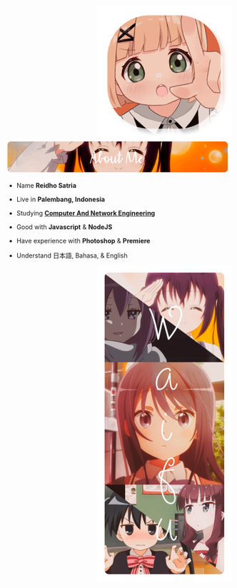 <div>
<img src="./img/Profile.png" width="300" align="right" />
<br/>
<img src="./img/AboutMe.png" width="500" />

- Name **Reidho Satria**

- Live in **Palembang, Indonesia**

- Studying [**Computer And Network Engineering**](https://smkn4palembang.sch.id/)

- Good with **Javascript** & **NodeJS**

- Have experience with **Photoshop** & **Premiere**

- Understand 日本語, Bahasa, & English
<img src="./img/Waifu.png" width="300" align="right" />
<br/>
<!--
<img src="./img/Repo.png" width="500" />
<img src="https://metrics.lecoq.io/Eilaluth?template=classic&base.header=0&base.activity=0&base.community=0&base.repositories=0&base.metadata=0&repositories=1&repositories=100&repositories.batch=100&repositories.forks=false&repositories.affiliations=owner&repositories.featured=Eilaluth%2FAyano%2CEilaluth%2FKyoko%2CEilaluth%2FKanna%2CEilaluth%2FHotaru%2CEilaluth%2FMocha&config.timezone=Asia%2FJakart"  />
-->
</div>
